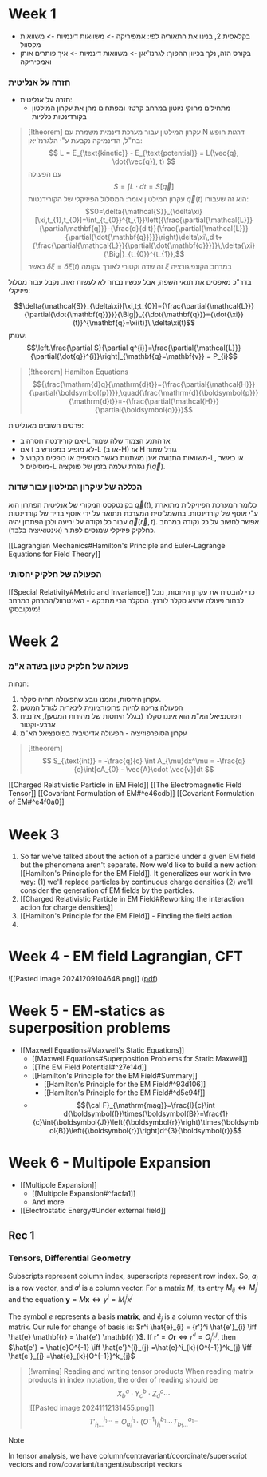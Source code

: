 # Week 1

- בקלאסית 2, בנינו את התאוריה לפי: אמפיריקה -> משוואות דינמיות -> משוואות מקסוול
- בקורס הזה, נלך בכיוון ההפוך: לגרנז'יאן -> משוואות דינמיות -> איך פותרים אותן ואמפיריקה
### חזרה על אנליטית
- חזרה על אנליטית:
	- מתחילים מחוקי ניוטון במרחב קרטזי ומפתחים מהן את עקרון המילטון בקורדינטות כלליות


> [!theorem] עקרון המילטון
> עבור מערכת דינמית משמרת עם N דרגות חופש בת"ל, הדינמיקה נקבעת ע"י הלגרנז'יאן:
> $$
> L = E_{\text{kinetic}} - E_{\text{potential}} = L(\vec{q}, \dot{\vec{q}}, t)
> $$
> עם הפעולה
> $$
> S = \int L \cdot dt = S[\vec{q}]
> $$
> עקרון המילטון אומר: המסלול הפיזיקלי של הקורידנטות $\vec{q}(t)$ הוא זה שעבורו:
> $$0=\delta{\mathcal{S}}_{\delta\xi}[\xi,t_{1},t_{0}]=\int_{t_{0}}^{t_{1}}\left({\frac{\partial{\mathcal{L}}}{\partial\mathbf{q}}}-{\frac{d}{d t}}{\frac{\partial{\mathcal{L}}}{\partial{\dot{\mathbf{q}}}}}\right)\delta\xi\,d t+{\frac{\partial{\mathcal{L}}}{\partial{\dot{\mathbf{q}}}}}\,\delta{\xi}{\Big|}_{t_{0}}^{t_{1}},$$
 כאשר $\delta\xi=\delta\xi(t)$ זה שדה וקטורי לאורך עקומה $\xi$ במרחב הקונפיגורציה
  
 בדר"כ מאפסים את תנאי השפה, אבל עכשיו נבחר לא לעשות זאת. נקבל עבור מסלול פיזיקלי:
 
 $$\delta{\mathcal{S}}_{\delta\xi}[\xi,t;t_{0}]={\frac{\partial{\mathcal{L}}}{\partial{\dot{\mathbf{q}}}}}{\Big|}_{{\dot{\mathbf{q}}}={\dot{\xi}}(t)}^{\mathbf{q}=\xi(t)}\ \delta\xi(t)$$
 שנותן:
 $$\left.\frac{\partial S}{\partial q^{i}}=\frac{\partial{\mathcal{L}}}{\partial{\dot{q}}^{i}}\right|_{\mathbf{q}=\mathbf{v}} = P_{i}$$

>[!theorem] Hamilton Equations
> $${\frac{\mathrm{d}q}{\mathrm{d}t}}={\frac{\partial{\mathcal{H}}}{\partial{\boldsymbol{p}}}},\quad{\frac{\mathrm{d}{\boldsymbol{p}}}{\mathrm{d}t}}=-{\frac{\partial{\mathcal{H}}}{\partial{\boldsymbol{q}}}}$$

פרטים חשובים מאנליטית:
- אם קורידנטה חסרה ב-L אז התנע הצמוד שלה שמור
- אם t לא מופיע במפורש ב-L (או ב-H) אז H גודל שמור
- משוואות התנועה אינן משתנות כאשר מוסיפים או כופלים בקבוע ל-L, או כאשר מוסיפים ל-L נגזרת שלמה בזמן של פונקציה $f(\vec{q})$. 

### הכללה של עיקרון המילטון עבור שדות

בקונטקסט המקורי של אנליטית הפתרון הוא $\vec{q}(t)$, כלומר המערכת הפיזיקלית מתוארת ע"י אוסף של קורדינטות. בחשמליטית המערכת תתואר על ידי אוסף בדיד של קורדינטות עבור כל נקודה על יריעה ולכן הפתרון יהיה $\vec{q}(\vec{r}, t)$. אפשר לחשוב על כל נקודה במרחב כחלקיק פיזיקלי שמנסים לפתור (אינטואיציה בלבד).

 [[Lagrangian Mechanics#Hamilton's Principle and Euler-Lagrange Equations for Field Theory]]

### הפעולה של חלקיק יחסותי
[[Special Relativity#Metric and Invariance]]
כדי להבטיח את עקרון היחסות, נוכל לבחור פעולה שהיא סקלר לורנץ. הסקלר הכי מתבקש - האינטרוול/המרחק במרחב מינקובסקי!

# Week 2
### פעולה של חלקיק טעון בשדה א"מ
הנחות:
1. עקרון היחסות, וממנו נובע שהפעולה תהיה סקלר.
2. הפעולה צריכה להיות פרופורציונית לינארית לגודל המטען
3. הפוטנציאל הא"מ הוא איננו סקלר (בגלל היחסות של מהירות המטען), אז נניח ארבע-וקטור
4. עקרון הסופרפוזיציה - הפעולה אדיטיבית בפוטנציאל הא"מ

> [!theorem]
> $$
> S_{\text{int}} = -\frac{q}{c} \int A_{\mu}dx^\mu = -\frac{q}{c}\int[cA_{0} - \vec{A}\cdot \vec{v}]dt
> $$

[[Charged Relativistic Particle in EM Field]]
[[The Electromagnetic Field Tensor]]
[[Covariant Formulation of EM#^e46cdb]]
[[Covariant Formulation of EM#^e4f0a0]]

# Week 3

1. So far we've talked about the action of a particle under a given EM field but the phenomena aren't separate. Now we'd like to build a new action: [[Hamilton's Principle for the EM Field]]. It generalizes our work in two way: (1) we'll replace particles by continuous charge densities (2) we'll consider the generation of EM fields by the particles.
2. [[Charged Relativistic Particle in EM Field#Reworking the interaction action for charge densities]]
3. [[Hamilton's Principle for the EM Field]] - Finding the field action
4. 

# Week 4 - EM field Lagrangian, CFT
![[Pasted image 20241209104648.png]]
 ([pdf](zotero://open-pdf/library/items/UJIRB2VR?page=1&annotation=IF334PZV))

# Week 5 - EM-statics as superposition problems

- [[Maxwell Equations#Maxwell's Static Equations]]
	- [[Maxwell Equations#Superposition Problems for Static Maxwell]]
	- [[The EM Field Potential#^27e14d]] 
	- [[Hamilton's Principle for the EM Field#Summary]]
		- [[Hamilton's Principle for the EM Field#^93d106]] 
		- [[Hamilton's Principle for the EM Field#^d5e94f]] 
	- $${\cal F}_{\mathrm{mag}}=\frac{I}{c}\int d{\boldsymbol{l}}\times{\boldsymbol{B}}=\frac{1}{c}\int{\boldsymbol{J}}\left({\boldsymbol{r}}\right)\times{\boldsymbol{B}}\left({\boldsymbol{r}}\right)d^{3}{\boldsymbol{r}}$$ 
# Week 6 - Multipole Expansion
- [[Multipole Expansion]]
	- [[Multipole Expansion#^facfa1]] 
	- And more
- [[Electrostatic Energy#Under external field]]

## Rec 1
### Tensors, Differential Geometry

Subscripts represent column index, superscripts represent row index. So, $a_{i}$ is a row vector, and $a^i$ is a column vector. For a matrix $M$, its entry $M_{ij} \iff M_{j}^i$ and the equation $\mathbf{y} = M \mathbf{x} \iff y^i = M^i_{j}x^j$

The symbol $e$ represents a basis **matrix**, and $\hat{e}_{j}$ is a column vector of this matrix. Our rule for change of basis is: $r^i \hat{e}_{i} = {r'}^i \hat{e'}_{i} \iff \hat{e} \mathbf{r} = \hat{e'} \mathbf{r'}$. If $\mathbf{r'} = O \mathbf{r} \iff {r'}^i = O^i_{j}r^j$, then $\hat{e'} = \hat{e}O^{-1} \iff \hat{e'}^{i}_{j} =\hat{e}^i_{k}{O^{-1}}^k_{j} \iff \hat{e'}_{j} =\hat{e}_{k}{O^{-1}}^k_{j}$

>[!warning] Reading and writing tensor products
>When reading matrix products in index notation, the order of reading should be
>$$
>X^a_{b} \cdot Y^b_{c} \cdot Z^c_{d} \cdots
>$$
>![[Pasted image 20241112131455.png]]
>$$
{T'}^{i_{1}\dots}_{j_{1}\dots} = O^{i_{1}}_{{a_{i}}}\cdot(O^{-1})^{b_{1}}_{{j_{1}}} \cdots T^{a_{1}\dots}_{b_{1}\dots}
$$






>[!note]
>In tensor analysis, we have column/contravariant/coordinate/superscript vectors and row/covariant/tangent/subscript vectors



# 